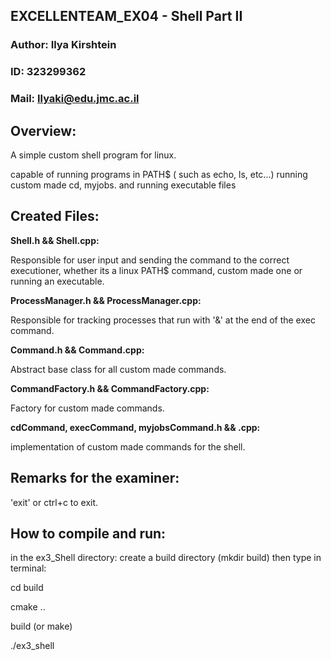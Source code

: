 
## EXCELLENTEAM_EX04 - Shell Part II
### Author: Ilya Kirshtein
### ID: 323299362
### Mail: Ilyaki@edu.jmc.ac.il

## Overview:

A simple custom shell program for linux.

capable of running programs in PATH$ ( such as echo, ls, etc...)
running custom made cd, myjobs.
and running executable files

## Created Files:

**Shell.h && Shell.cpp:**

Responsible for user input and sending the command to the correct executioner, whether its a linux PATH$ command, custom made one
or running an executable.

**ProcessManager.h && ProcessManager.cpp:**

Responsible for tracking processes that run with '&' at the end of the exec command.

**Command.h && Command.cpp:**

Abstract base class for all custom made commands.

**CommandFactory.h && CommandFactory.cpp:**

Factory for custom made commands.

**cdCommand, execCommand, myjobsCommand.h && .cpp:**

implementation of custom made commands for the shell.

## Remarks for the examiner:

'exit' or ctrl+c to exit.


## How to compile and run:

in the ex3_Shell directory: create a build directory (mkdir build)
then type in terminal:

cd build

cmake ..

build (or make)

./ex3_shell

